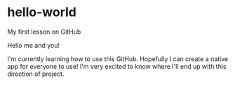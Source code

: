 # hello-world
My first lesson on GitHub

Hello me and you!

I'm currently learning how to use this GitHub. Hopefully I can create a native app for everyone to use!
I'm very excited to know where I'll end up with this direction of project.
